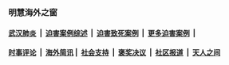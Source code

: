 
### 明慧海外之窗

####  [武汉肺炎](indexes/365.md?t=05211401) &nbsp;|&nbsp;  [迫害案例综述](indexes/328.md?t=05211401) &nbsp;|&nbsp; [迫害致死案例](indexes/277.md?t=05211401)  &nbsp;|&nbsp; [更多迫害案例](indexes/81.md?t=05211401)  &nbsp;|&nbsp; 
####  [时事评论](indexes/19.md?t=05211401) &nbsp;|&nbsp; [海外简讯](indexes/245.md?t=05211401)&nbsp;|&nbsp;  [社会支持](indexes/140.md?t=05211401) &nbsp;|&nbsp; [褒奖决议](indexes/282.md?t=05211401) &nbsp;|&nbsp; [社区报道](indexes/91.md?t=05211401)  &nbsp;|&nbsp; [天人之间](indexes/78.md?t=05211401) 

